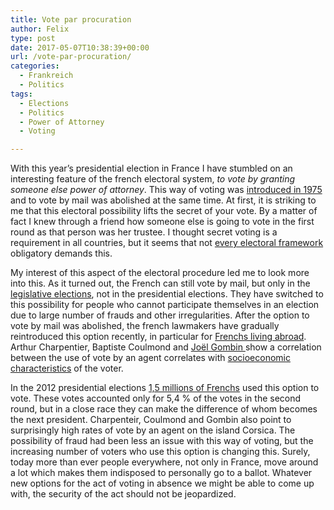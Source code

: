 ```yaml
---
title: Vote par procuration
author: Felix
type: post
date: 2017-05-07T10:38:39+00:00
url: /vote-par-procuration/
categories:
  - Frankreich
  - Politics
tags:
  - Elections
  - Politics
  - Power of Attorney
  - Voting

---
```

With this year&#8217;s presidential election in France I have stumbled on an interesting feature of the french electoral system, _to vote by granting someone else power of attorney_. This way of voting was [introduced in 1975][1] and to vote by mail was abolished at the same time. At first, it is striking to me that this electoral possibility lifts the secret of your vote. By a matter of fact I knew through a friend how someone else is going to vote in the first round as that person was her trustee. I thought secret voting is a requirement in all countries, but it seems that not [every electoral framework][2] obligatory demands this.

My interest of this aspect of the electoral procedure led me to look more into this. As it turned out, the French can still vote by mail, but only in the [legislative elections][3], not in the presidential elections. They have switched to this possibility for people who cannot participate themselves in an election due to large number of frauds and other irregularities. After the option to vote by mail was abolished, the french lawmakers have gradually reintroduced this option recently, in particular for [Frenchs living abroad][4]. Arthur Charpentier, Baptiste Coulmond and <span class="par"><span class="vcard author nom_auteur"><a class="url fn spip_in" href="http://www.laviedesidees.fr/_Gombin-Joel_.html">Joël Gombin </a>show a correlation between the use of vote by an agent correlates with <a href="http://www.laviedesidees.fr/Un-homme-deux-voix-le-vote-par.html">socioeconomic characteristics</a> of the voter.</span></span>

In the 2012 presidential elections [1,5 millions of Frenchs][5] used this option to vote. These votes accounted only for 5,4 % of the votes in the second round, but in a close race they can make the difference of whom becomes the next president. Charpenteir, Coulmond and Gombin also point to surprisingly high rates of vote by an agent on the island Corsica. The possibility of fraud had been less an issue with this way of voting, but the increasing number of voters who use this option is changing this. Surely, today more than ever people everywhere, not only in France, move around a lot which makes them indisposed to personally go to a ballot. Whatever new options for the act of voting in absence we might be able to come up with, the security of the act should not be jeopardized.

 [1]: http://www.laviedesidees.fr/Un-homme-deux-voix-le-vote-par.html
 [2]: http://sites.arte.tv/karambolage/fr/la-loi-le-vote-par-procuration-karambolage
 [3]: http://www.diplomatie.gouv.fr/fr/services-aux-citoyens/droit-de-vote-et-elections-a-l-etranger/article/vote-par-correspondance
 [4]: https://www.senat.fr/leg/ppl06-335.html
 [5]: http://www.dossierfamilial.com/famille/papiers-citoyennete/election-presidentielle-comment-voter-par-procuration-84730